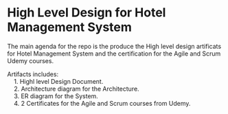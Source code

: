 
# High Level Design for Hotel Management System

The main agenda for the repo is the produce the High level design artificats for Hotel Management System and the certification for the Agile and Scrum Udemy courses.

Artifacts includes:  
&nbsp;&nbsp;&nbsp;&nbsp;1. Highl level Design Document.  
&nbsp;&nbsp;&nbsp;&nbsp;2. Architecture diagram for the Architecture.  
&nbsp;&nbsp;&nbsp;&nbsp;3. ER diagram for the System.  
&nbsp;&nbsp;&nbsp;&nbsp;4. 2 Certificates for the Agile and Scrum courses from Udemy.  


